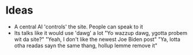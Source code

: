 # Ideas
- A central AI 'controls' the site. People can speak to it
- Its talks like it would use 'dawg' a lot
	"Yo wazzup dawg, ygotta probem wit da site?"
	"Yeah, I don't like the newest Joe Biden post"
	"Ya, lotta otha readas sayn the same thang, hollup lemme remove it"
